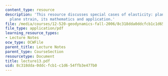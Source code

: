 ```yaml
---
content_type: resource
description: 'This resource discusses special cases of elasticity: plane stress and
  plane strain, its mathematics and application.'
file: /media/courses/12-520-geodynamics-fall-2006/8c318dda0ddcfcb1c1d654ffb3e477b0_lecture13.pdf
file_type: application/pdf
learning_resource_types:
- Lecture Notes
ocw_type: OCWFile
parent_title: Lecture Notes
parent_type: CourseSection
resourcetype: Document
title: lecture13.pdf
uid: 8c318dda-0ddc-fcb1-c1d6-54ffb3e477b0
---
```

